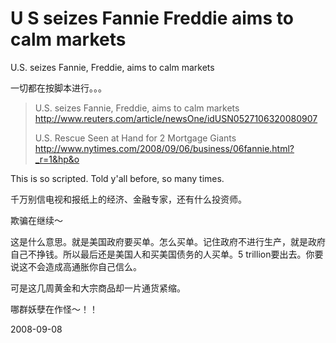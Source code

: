 # U S seizes Fannie Freddie aims to calm markets

U.S. seizes Fannie, Freddie, aims to calm markets

一切都在按脚本进行。。。

> U.S. seizes Fannie, Freddie, aims to calm markets
> http://www.reuters.com/article/newsOne/idUSN0527106320080907
> 
> U.S. Rescue Seen at Hand for 2 Mortgage Giants 
> http://www.nytimes.com/2008/09/06/business/06fannie.html?_r=1&hp&o

This is so scripted. Told y'all before, so many times.

千万别信电视和报纸上的经济、金融专家，还有什么投资师。

欺骗在继续～

这是什么意思。就是美国政府要买单。怎么买单。记住政府不进行生产，就是政府自己不挣钱。所以最后还是美国人和买美国债务的人买单。5 trillion要出去。你要说这不会造成高通胀你自己信么。

可是这几周黄金和大宗商品却一片通货紧缩。

哪群妖孽在作怪～！！



2008-09-08